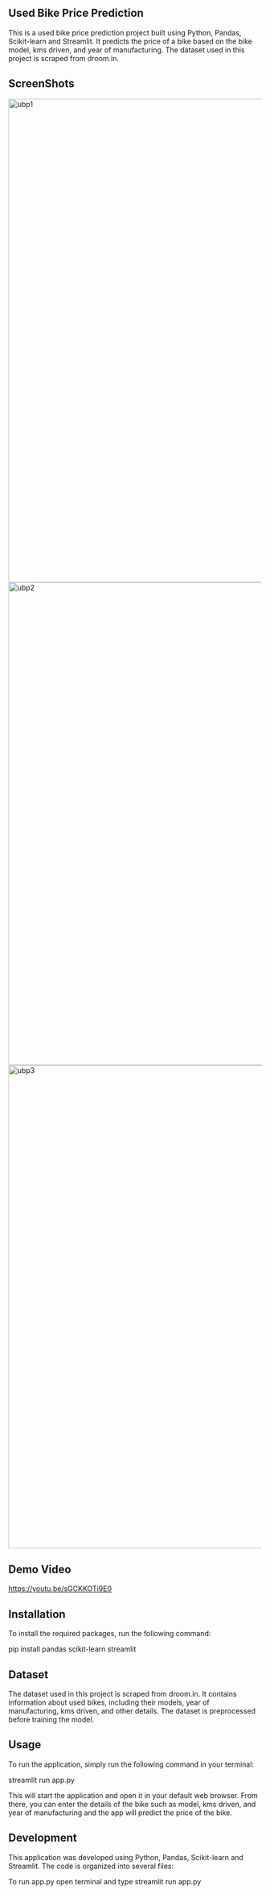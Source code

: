 ## Used Bike Price Prediction
This is a used bike price prediction project built using Python, Pandas, Scikit-learn and Streamlit. It predicts the price of a bike based on the bike model, kms driven, and year of manufacturing. The dataset used in this project is scraped from droom.in.

## ScreenShots
<img width="960" alt="ubp1" src="https://user-images.githubusercontent.com/70143030/236790984-5d617cb9-d30a-474f-8538-897dcfc443bc.png">
<img width="959" alt="ubp2" src="https://user-images.githubusercontent.com/70143030/236791009-2cdf4c0f-46c4-4ca1-82a3-3bce1fdd314c.png">
<img width="960" alt="ubp3" src="https://user-images.githubusercontent.com/70143030/236791026-03127238-a63c-4d00-ae2b-80ac2471b059.png">

## Demo Video
https://youtu.be/sGCKKOTi9E0


## Installation
To install the required packages, run the following command:

pip install pandas scikit-learn streamlit


## Dataset
The dataset used in this project is scraped from droom.in. It contains information about used bikes, including their models, year of manufacturing, kms driven, and other details. The dataset is preprocessed before training the model.

## Usage
To run the application, simply run the following command in your terminal:

streamlit run app.py

This will start the application and open it in your default web browser. From there, you can enter the details of the bike such as model, kms driven, and year of manufacturing and the app will predict the price of the bike.

## Development
This application was developed using Python, Pandas, Scikit-learn and Streamlit. The code is organized into several files:

To run app.py 
open terminal and type
streamlit run app.py 
